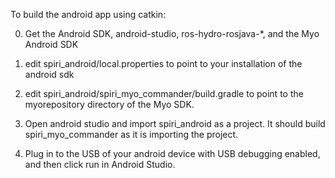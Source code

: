 To build the android app using catkin:

0) Get the Android SDK, android-studio, ros-hydro-rosjava-*, and the Myo Android SDK

1) edit spiri_android/local.properties to point to your installation of the android sdk

2) edit spiri_android/spiri_myo_commander/build.gradle to point to the myorepository directory
   of the Myo SDK.

3) Open android studio and import spiri_android as a project. It should build spiri_myo_commander
   as it is importing the project.

4) Plug in to the USB of your android device with USB debugging enabled, and then click run in Android Studio.


